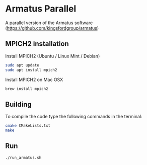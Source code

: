# Armatus Parallel
A parallel version of the Armatus software (https://github.com/kingsfordgroup/armatus)

## MPICH2 installation
Install MPICH2 (Ubuntu / Linux Mint / Debian)
```bash
sudo apt update
sudo apt install mpich2
```
Install MPICH2 on Mac OSX
```bash
brew install mpich2
```
## Building
To compile the code type the following commands in the terminal:
```bash
cmake CMakeLists.txt
make
```
## Run
```bash
./run_armatus.sh
```
